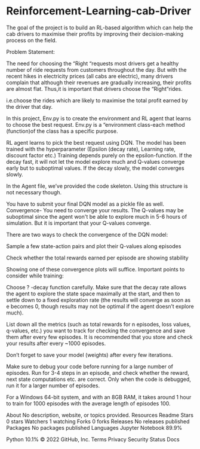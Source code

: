 # Reinforcement-Learning-cab-Driver

The goal of the project is to build an RL-based algorithm which can help the cab drivers to maximise their profits by improving their decision-making process on the field.

Problem Statement:

The need for choosing the “Right “requests most drivers get a healthy number of ride requests from customers throughout the day. But with the recent hikes in electricity prices (all cabs are electric), many drivers complain that although their revenues are gradually increasing, their profits are almost flat. Thus,it is important that drivers choose the “Right”rides.

i.e.choose the rides which are likely to maximise the total profit earned by the driver that day.

In this project, Env.py is to create the environment and RL agent that learns to choose the best request. Env.py is a “environment class-each method (function)of the class has a specific purpose.

RL agent learns to pick the best request using DQN. The model has been trained with the hyperparameter (Epsilon (decay rate), Learning rate, discount factor etc.) Training depends purely on the epsilon-function. If the decay fast, it will not let the model explore much and Q-values converge early but to suboptimal values. If the decay slowly, the model converges slowly.

In the Agent file, we’ve provided the code skeleton. Using this structure is not necessary though.

   You have to submit your final DQN model as a pickle file as well.
Convergence- You need to converge your results. The Q-values may be suboptimal since the agent won't be able to explore much in 5-6 hours of simulation. But it is important that your Q-values converge.

There are two ways to check the convergence of the DQN model:

Sample a few state-action pairs and plot their Q-values along episodes

Check whether the total rewards earned per episode are showing stability

  Showing one of these convergence plots will suffice.
Important points to consider while training:

Choose ? -decay function carefully. Make sure that the decay rate allows the agent to explore the state space maximally at the start, and then to settle down to a fixed exploration rate (the results will converge as soon as e becomes 0, though results may not be optimal if the agent doesn’t explore much).

List down all the metrics (such as total rewards for n episodes, loss values, q-values, etc.) you want to track for checking the convergence and save them after every few episodes. It is recommended that you store and check your results after every ~1000 episodes.

Don’t forget to save your model (weights) after every few iterations.

Make sure to debug your code before running for a large number of episodes. Run for 3-4 steps in an episode, and check whether the reward, next state computations etc. are correct. Only when the code is debugged, run it for a larger number of episodes.

For a Windows 64-bit system, and with an 8GB RAM, it takes around 1 hour to train for 1000 episodes with the average length of episodes 100.

About
No description, website, or topics provided.
Resources
 Readme
Stars
 0 stars
Watchers
 1 watching
Forks
 0 forks
Releases
No releases published
Packages
No packages published
Languages
Jupyter Notebook
89.9%
 
Python
10.1%
© 2022 GitHub, Inc.
Terms
Privacy
Security
Status
Docs
